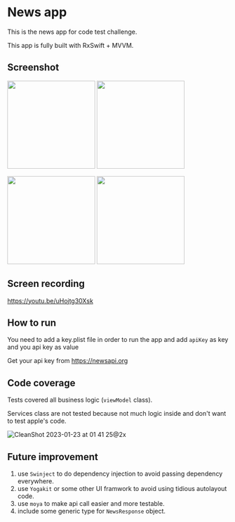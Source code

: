 # News app
This is the news app for code test challenge.

This app is fully built with RxSwift + MVVM.

## Screenshot
<img src="https://user-images.githubusercontent.com/33548195/213873500-c2219032-da33-4309-a097-6cc2fb43c007.png" width="200" /> <img src="https://user-images.githubusercontent.com/33548195/213873634-22b3cf7a-9609-4947-8c53-9f331471d823.png" width="200" />

<img src="https://user-images.githubusercontent.com/33548195/213873625-01c269b0-3f15-408e-956d-5779e285ed5f.png" width="200" /> <img src="https://user-images.githubusercontent.com/33548195/213873630-adeedd0d-6a16-464f-8091-f9866c6f63bb.png" width="200" />

## Screen recording
https://youtu.be/uHojtg30Xsk


## How to run
You need to add a key.plist file in order to run the app and add `apiKey` as key and you api key as value

Get your api key from https://newsapi.org

## Code coverage
Tests covered all business logic (`viewModel` class).

Services class are not tested because not much logic inside and don't want to test apple's code.

![CleanShot 2023-01-23 at 01 41 25@2x](https://user-images.githubusercontent.com/33548195/213921725-11537def-69ce-4fec-a637-687d7cd10132.png)


## Future improvement
1. use `Swinject` to do dependency injection to avoid passing dependency everywhere.
2. use `Yogakit` or some other UI framwork to avoid using tidious autolayout code.
3. use `moya` to make api call easier and more testable.
4. include some generic type for `NewsResponse` object.
